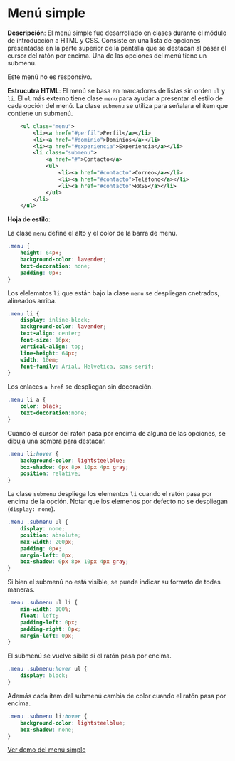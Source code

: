 # Menú simple

**Descripción**: El menú simple fue desarrollado en clases durante el módulo de introducción a HTML y CSS. Consiste en una lista de opciones presentadas en la parte superior de la pantalla que se destacan al pasar el cursor del ratón por encima. Una de las opciones del menú tiene un submenú.

Este menú no es responsivo.

**Estrucutra HTML**: El menú se basa en marcadores de listas sin orden ```ul``` y ```li```. El ```ul``` más externo tiene clase ```menu``` para ayudar a presentar el estilo de cada opción del menú. La clase ```submenu``` se utiliza para señalara el ítem que contiene un submenú.

```xml
    <ul class="menu">
        <li><a href="#perfil">Perfil</a></li>
        <li><a href="#dominio">Dominios</a></li>
        <li><a href="#experiencia">Experiencia</a></li>
        <li class="submenu">
            <a href="#">Contacto</a>
            <ul>
                <li><a href="#contacto">Correo</a></li>
                <li><a href="#contacto">Teléfono</a></li>
                <li><a href="#contacto">RRSS</a></li>
            </ul>
        </li>
    </ul>
```
**Hoja de estilo**: 

La clase ```menu``` define el alto y el color de la barra de menú.
```css
.menu {
    height: 64px;
    background-color: lavender;
    text-decoration: none;
    padding: 0px;
}
```
Los elelemntos ```li``` que están bajo la clase ```menu``` se despliegan cnetrados, alineados arriba.
```css
.menu li {
    display: inline-block;
    background-color: lavender;
    text-align: center;
    font-size: 16px;
    vertical-align: top;
    line-height: 64px;
    width: 10em;
    font-family: Arial, Helvetica, sans-serif;
}
```
Los enlaces ```a href``` se despliegan sin decoración.
```css
.menu li a {
    color: black;
    text-decoration:none;
}
```
Cuando el cursor del ratón pasa por encima de alguna de las opciones, se dibuja una sombra para destacar.
```css
.menu li:hover {
    background-color: lightsteelblue;
    box-shadow: 0px 8px 10px 4px gray;
    position: relative;
}
```
La clase ```submenu``` despliega los elementos ```li``` cuando el ratón pasa por encima de la opción. Notar que los elemenos por defecto no se despliegan (```display: none```).
```css
.menu .submenu ul {
    display: none;
    position: absolute;
    max-width: 200px;
    padding: 0px;
    margin-left: 0px;
    box-shadow: 0px 8px 10px 4px gray;
}
```
Si bien el submenú no está visible, se puede indicar su formato de todas maneras.
```css
.menu .submenu ul li {
    min-width: 100%;
    float: left;
    padding-left: 0px;
    padding-right: 0px;
    margin-left: 0px;
}
```
El submenú se vuelve sibile si el ratón pasa por encima.
```css
.menu .submenu:hover ul {
    display: block;
}
```
Además cada ítem del submenú cambia de color cuando el ratón pasa por encima.
```css
.menu .submenu li:hover {
    background-color: lightsteelblue;
    box-shadow: none;
}
```

[Ver demo del menú simple](https://rodrigogalvez.github.io/didactica/menu/menu.html)


